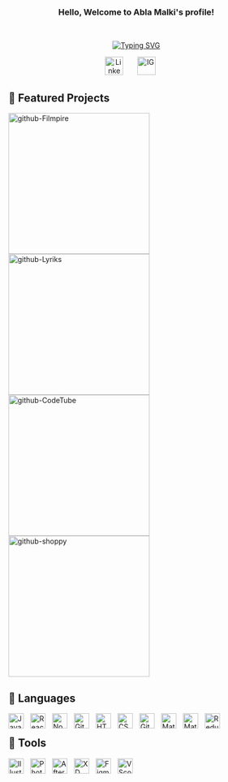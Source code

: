 <h3 align="center">
  Hello, Welcome to Abla Malki's profile!
</h3>
<br/>

<!-- Typing SVG by DenverCoder1 - https://github.com/DenverCoder1/readme-typing-svg -->
<p align="center">
  <a href="https://git.io/typing-svg"><img src="https://readme-typing-svg.demolab.com?font=Josefin+Sans&size=24&pause=1000&color=3b82f6&center=true&width=435&lines=Web+Developer;Web+Designer;UX+%2F+UI+Designer" alt="Typing SVG" /></a>
</p>

<!-- Social icons section -->
<p align="center">
  <a href="https://www.linkedin.com/in/abla-malki"><img width="36px" alt="Linkedin" title="Linkedin" src="https://i.imgur.com/33BnnzV.png"/></a>
  &#8287;&#8287;&#8287;&#8287;&#8287;
  <a href="https://www.instagram.com/abla.malki"><img width="36px" alt="IG" title="IG" src="https://i.imgur.com/0USUQiW.png"/></a>
  &#8287;&#8287;&#8287;&#8287;&#8287;
 
 

## 💙 Featured Projects
  

   <p align="left">
 
<a href="https://github.com/AblaMalki/Filmpire"><img width="278" src="https://github-readme-stats.vercel.app/api/pin/?username=AblaMalki&repo=Filmpire&bg_color=1F222E&title_color=3b82f6&text_color=FFFFFF&hide_border=true&icon_color=F8D866&show_icons=false" alt="github-Filmpire"></a> 
   <a href="https://github.com/AblaMalki/Lyriks"><img width="278" src="https://github-readme-stats.vercel.app/api/pin/?username=AblaMalki&repo=Lyriks&bg_color=1F222E&title_color=3b82f6&text_color=FFFFFF&hide_border=true&icon_color=F8D866&show_icons=false" alt="github-Lyriks"></a> 
  <a href="https://github.com/AblaMalki/CodeTube"><img width="278" src="https://github-readme-stats.vercel.app/api/pin/?username=AblaMalki&repo=CodeTube&bg_color=1F222E&title_color=3b82f6&text_color=FFFFFF&hide_border=true&icon_color=F8D866&show_icons=false" alt="github-CodeTube"></a> 
     <a href="https://github.com/AblaMalki/shoppy"><img width="278" src="https://github-readme-stats.vercel.app/api/pin/?username=AblaMalki&repo=shoppy&bg_color=1F222E&title_color=3b82f6&text_color=FFFFFF&hide_border=true&icon_color=F8D866&show_icons=false" alt="github-shoppy"></a>
     
   </p> 

  
## 🔵 Languages

<img align="left" alt="JavaScript" width="30px" style="padding-right:10px;" src="https://cdn.jsdelivr.net/gh/devicons/devicon/icons/javascript/javascript-plain.svg" />
<img align="left" alt="React" width="30px" style="padding-right:10px;" src="https://cdn.jsdelivr.net/gh/devicons/devicon/icons/react/react-original.svg" />
<img align="left" alt="NodeJS" width="30px" style="padding-right:10px;" src="https://cdn.jsdelivr.net/gh/devicons/devicon/icons/nodejs/nodejs-original.svg" />
<img align="left" alt="Git" width="30px" style="padding-right:10px;" src="https://cdn.jsdelivr.net/gh/devicons/devicon/icons/git/git-original.svg" />
<img align="left" alt="HTML" width="30px" style="padding-right:10px;" src="https://cdn.jsdelivr.net/gh/devicons/devicon/icons/html5/html5-plain.svg" />
<img align="left" alt="CSS" width="30px" style="padding-right:10px;" src="https://cdn.jsdelivr.net/gh/devicons/devicon/icons/css3/css3-plain.svg" />
<img align="left" alt="GitHub" width="30px" style="padding-right:10px;" src="https://cdn.jsdelivr.net/gh/devicons/devicon/icons/github/github-original.svg" />
<img align="left" alt="MaterialUi" width="30px" style="padding-right:10px;" src="https://cdn.jsdelivr.net/gh/devicons/devicon/icons/materialui/materialui-original.svg" />
<img align="left" alt="MaterialUi" width="30px" style="padding-right:10px;" src="https://cdn.jsdelivr.net/gh/devicons/devicon@latest/icons/tailwindcss/tailwindcss-original.svg" />    
<img align="left" alt="Redux" width="30px" style="padding-right:10px;" src="https://cdn.jsdelivr.net/gh/devicons/devicon/icons/redux/redux-original.svg" />
          
<br />

## 🔷 Tools

<img align="left" alt="Illustrator" width="30px" style="padding-right:10px;" src="https://cdn.jsdelivr.net/gh/devicons/devicon/icons/illustrator/illustrator-plain.svg" />
<img align="left" alt="Photoshop" width="30px" style="padding-right:10px;" src="https://cdn.jsdelivr.net/gh/devicons/devicon/icons/photoshop/photoshop-plain.svg" />
<img align="left" alt="AfterEffects" width="30px" style="padding-right:10px;" src="https://cdn.jsdelivr.net/gh/devicons/devicon/icons/aftereffects/aftereffects-original.svg" />
<img align="left" alt="XD" width="30px" style="padding-right:10px;" src="https://cdn.jsdelivr.net/gh/devicons/devicon/icons/xd/xd-plain.svg" />
<img align="left" alt="Figma" width="30px" style="padding-right:10px;" src="https://cdn.jsdelivr.net/gh/devicons/devicon/icons/figma/figma-original.svg" />
<img align="left" alt="VScode" width="30px" style="padding-right:10px;" src="https://cdn.jsdelivr.net/gh/devicons/devicon/icons/vscode/vscode-original.svg" />
          
          
          
          


